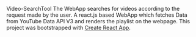 Video-SearchTool
The WebApp searches for videos according to the request made by the user. A react.js based WebApp which fetches Data from YouTube Data API V3 and renders the playlist on the webpage.
This project was bootstrapped with [Create React App](https://github.com/facebook/create-react-app).
